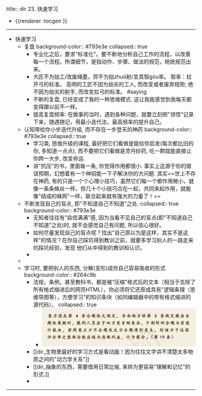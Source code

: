 title:: dir 23. 快速学习

- {{renderer :tocgen }}
- ---
- 快速学习
	- 复盘
	  background-color:: #793e3e
	  collapsed:: true
		- 专业化之后，要求"标准化"。要不断地分析自己工作的流程，以改善每一个流程。所谓细节，是指动作、步骤、做法的规范，统统规范出来。
		- 大匠不为拙工/改废绳墨，羿不为拙zhuō射/变其彀gòu率。
		  彀率：拉开弓的标准。
		  高明的工匠不因为拙劣的工人, 而改变或者废弃规矩; 绝不因为拙劣的射手, 而改变拉弓的标准。 #saying
		- 不断的复盘, 已经变成了我的一种思维模式. 这让我能感觉到我每天都变得跟以前不一样。
		- 提高复盘频率: 在做事的当时，遇到各种问题，就要立刻把"领悟"记录下来，随遇随记，用最小迭代法，最高频率的提升自己。
	- 认知带给你小步迭代升级, 而不存在一步登天的神药
	  background-color:: #793e3e
	  collapsed:: true
		- 学习类, 思维升级的课程, 最好把它们看做是能给你启发(每次都比旧的你, 多知道一点点),  而不要把它们看做是灵丹妙药, 吃一颗就能直接让你跨一大步, 改变命运.
		- 讲"抗压"的书，里面每一条, 你觉得作用都很小. 事实上这源于你的错误预期，幻想着有一个神招能一下子解决你的大问题. 其实==世上不存在神药, 有的只是一个个心理小技巧，虽然它们每一个都作用微小，就像一条条蛛丝一样，但几十个小技巧合在一起，共同来起作用，就能像"结成的蛛网"一样，联合起来就有强大的力量了！==
	- 不断发现自己的盲点, 即"不知道自己不知道"之处.
	  collapsed:: true
	  background-color:: #793e3e
		- 无知者往往有“自信满满”感, 因为当看不见自己的盲点(即"不知道自己不知道"之处)时, 就不会感觉自己有问题, 所以信心很好。
		- 如何尽量发现自己的盲点呢？找出"自己原以为是这样，其实不是这样"的情况？在你自己踩坑得到教训之前，就要多学习别人的一路走来的踩坑经验，发现 他们从中得到的教训和认识。
		-
	-
	- 学习时, 要把别人的东西, 分解(变形)成你自己容易吸收的形式
	  background-color:: #264c9b
		- 法规，条例，甚至教科书，都是被“压缩”格式后的文本（相当于去除了所有格式缩进后的网页HTML），你必须将它还原成具有"逻辑条理（思维导图等），方便学习"的知识条块（如同编辑器中的带有格式缩进的源代码）。
		  collapsed:: true
			- ![04.png](../assets/04_1643174070138_0.png)
		- [[dir_生物里最好的学习方式是看动画！因为往往文字讲不清楚太多物质之间的"动力学关系"]]
		- [[dir_抽象的东西，需要借用日常比喻, 来转为更容易"理解和记忆"的形式.]]
		-
- ---